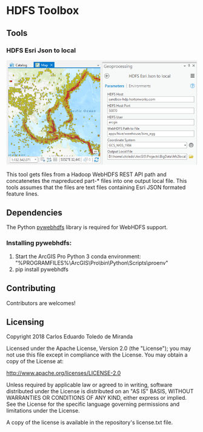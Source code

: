 # HDFS Toolbox

## Tools

### HDFS Esri Json to local
![img](../images/h2jmap.png)

This tool gets files from a Hadoop WebHDFS REST API path and concatenetes the mapreduced part-* files into one output local file. This tools assumes that the files are text files containing Esri JSON formated feature lines.

## Dependencies
The Python [pywebhdfs](https://pypi.python.org/pypi/pywebhdfs) library is required for WebHDFS support.

### Installing pywebhdfs:
1. Start the ArcGIS Pro Python 3 conda environment: "%PROGRAMFILES%\ArcGIS\Pro\bin\Python\Scripts\proenv"
1. pip install pywebhdfs

## Contributing
Contributors are welcomes!

## Licensing

Copyright 2018 Carlos Eduardo Toledo de Miranda

Licensed under the Apache License, Version 2.0 (the "License"); you may not use this file except in compliance with the License. You may obtain a copy of the License at:

http://www.apache.org/licenses/LICENSE-2.0

Unless required by applicable law or agreed to in writing, software distributed under the License is distributed on an "AS IS" BASIS, WITHOUT WARRANTIES OR CONDITIONS OF ANY KIND, either express or implied. See the License for the specific language governing permissions and limitations under the License.

A copy of the license is available in the repository's license.txt file.
